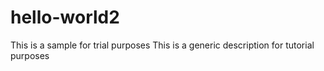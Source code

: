 # hello-world2
This is a sample for trial purposes 
This is a generic description for tutorial purposes 
